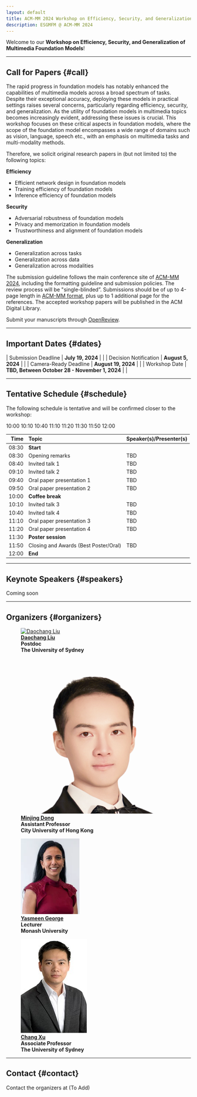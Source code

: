 ```yaml
---
layout: default
title: ACM-MM 2024 Workshop on Efficiency, Security, and Generalization of Multimedia Foundation Models
description: ESGMFM @ ACM-MM 2024
---
```


Welcome to our **Workshop on Efficiency, Security, and Generalization of Multimedia Foundation Models**!

---

## **Call for Papers** {#call}

The rapid progress in foundation models has notably enhanced the capabilities of multimedia models across a broad spectrum of tasks. Despite their exceptional accuracy, deploying these models in practical settings raises several concerns, particularly regarding efficiency, security, and generalization. As the utility of foundation models in multimedia topics becomes increasingly evident, addressing these issues is crucial. This workshop focuses on these critical aspects in foundation models, where the scope of the foundation model encompasses a wide range of domains such as vision, language, speech etc., with an emphasis on multimedia tasks and multi-modality methods. 

Therefore, we solicit original research papers in (but not limited to) the following topics:

**Efficiency**
- Efficient network design in foundation models
- Training efficiency of foundation models
- Inference efficiency of foundation models

**Security**
- Adversarial robustness of foundation models
- Privacy and memorization in foundation models
- Trustworthiness and alignment of foundation models

**Generalization**
- Generalization across tasks
- Generalization across data
- Generalization across modalities

The submission guideline follows the main conference site of [ACM-MM 2024](https://2024.acmmm.org/), including the formatting guideline and submission policies. 
The review process will be "single-blinded”.
Submissions should be of up to 4-page length in [ACM-MM format](https://2024.acmmm.org/files/ACM-MM24-paper-templates.zip), plus up to 1 additional page for the references.
The accepted workshop papers will be published in the ACM Digital Library.

Submit your manuscripts through [OpenReview]().

---
## **Important Dates** {#dates}

| Submission Deadline | **July 19, 2024** | |
| Decision Notification | **August 5, 2024** | |
| Camera-Ready Deadline | **August 19, 2024** | |
| Workshop Date | **TBD, Between October 28 - November 1, 2024** | |

---

## **Tentative Schedule** {#schedule}

The following schedule is tentative and will be confirmed closer to the workshop:


10:00 10:10 10:40 11:10 11:20 11:30 11:50 12:00



|   **Time**  |         **Topic**        |                             **Speaker(s)/Presenter(s)**                            |
|------------:|:-------------------------|:-----------------------------------------------------------------------------------|
| 08:30 | **Start**                              |                                   |
| 08:30 | Opening remarks                        | TBD                               |
| 08:40 | Invited talk 1                         | TBD                               |
| 09:10 | Invited talk 2                         | TBD                               |
| 09:40 | Oral paper presentation 1              | TBD                               |
| 09:50 | Oral paper presentation 2              | TBD                               |
| 10:00 | **Coffee break**                       |                                   |
| 10:10 | Invited talk 3                         | TBD                               |
| 10:40 | Invited talk 4                         | TBD                               |
| 11:10 | Oral paper presentation 3              | TBD                               |
| 11:20 | Oral paper presentation 4              | TBD                               |
| 11:30 | **Poster session**                     |                                   |
| 11:50 | Closing and Awards (Best Poster/Oral)  | TBD                               |
| 12:00 | **End**                                |                                   |

---

## **Keynote Speakers** {#speakers}

Coming soon

<!-- <div class="container">
    <figure>
        <a href="https://beerys.github.io/">
        <img class="img-author" src="assets/imgs/authors/cvpr2024/SaraBeery.jpeg" alt="Sara Beery"/></a>
        <b><br><a href="https://sites.google.com/cs.washington.edu/william-agnew/home">Sara Beery (She/Her)</a>
        <br>Assistant Professor<br>MIT</b>
    </figure>
    <figure>
        <a href="https://sites.google.com/cs.washington.edu/william-agnew/home">
        <img class="img-author" src="assets/imgs/authors/cvpr2024/WilliamAgnew.jpeg" alt="William Agnew"/></a>
        <b><br><a href="https://sites.google.com/cs.washington.edu/william-agnew/home">William Agnew</a>
        <br>CBI Postdoc Fellow<br>CMU</b>
    </figure>
</div>

<div class="bio-text">
<a href="https://beerys.github.io/"><b>Dr. Sara Beery</b></a>
is the Homer A. Burnell Career Development Professor in the MIT Faculty of Artificial Intelligence and Decision-Making. She was previously a visiting researcher at Google, working on large-scale urban forest monitoring as part of the Auto Arborist project. She received her PhD in Computing and Mathematical Sciences at Caltech in 2022, where she was advised by Pietro Perona and awarded the Amori Doctoral Prize for her thesis. Her research focuses on building computer vision methods that enable global-scale environmental and biodiversity monitoring across data modalities, tackling real-world challenges including geospatial and temporal domain shift, learning from imperfect data, fine-grained categories, and long-tailed distributions. She partners with industry, nongovernmental organizations, and government agencies to deploy her methods in the wild worldwide. She works toward increasing the diversity and accessibility of academic research in artificial intelligence through interdisciplinary capacity building and education, and has founded the AI for Conservation slack community, serves as the Biodiversity Community Lead for Climate Change AI, and founded and directs the Summer Workshop on Computer Vision Methods for Ecology.

 -->

---

## **Organizers** {#organizers}
<div class="container">

<figure>
    <a href="https://daochang.site/">
    <img class="img-author" src="assets/imgs/authors/daochang_liu.png" alt="Daochang Liu"/></a>
    <b><br><a href="https://daochang.site/">Daochang Liu</a>
    <br>Postdoc<br>The University of Sydney</b>
</figure>

<figure>
    <a href="https://www.cs.cityu.edu.hk/~minjdong/">
    <img class="img-author" src="assets/imgs/authors/minjing_dong.png" alt="Minjing Dong"/></a>
    <b><br><a href="https://www.cs.cityu.edu.hk/~minjdong/">Minjing Dong</a>
    <br>Assistant Professor<br>City University of Hong Kong</b>
</figure>


<figure>
    <a href="https://research.monash.edu/en/persons/yasmeen-george">
    <img class="img-author" src="assets/imgs/authors/yasmeen_george.webp" alt="Yasmeen George"/></a>
    <b><br><a href="https://research.monash.edu/en/persons/yasmeen-george">Yasmeen George</a>
    <br>Lecturer<br>Monash University</b>
</figure>


<figure>
    <a href="http://changxu.xyz/">
    <img class="img-author" src="assets/imgs/authors/chang_xu.png" alt="Chang Xu"/></a>
    <b><br><a href="http://changxu.xyz/">Chang Xu</a>
    <br>Associate Professor<br>The University of Sydney</b>
</figure>

</div>

---
## **Contact** {#contact}
Contact the organizers at (To Add)

<!-- **[responsibledata@googlegroups.com](mailto:responsibledata@googlegroups.com)** -->


